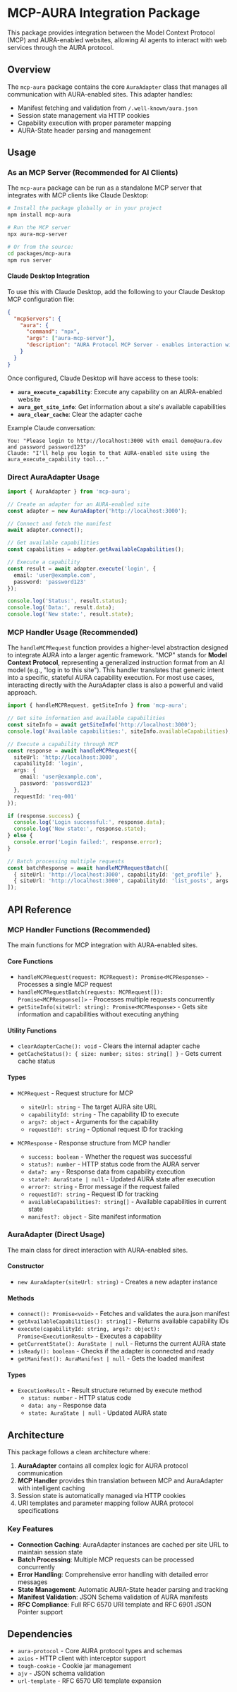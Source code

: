 # MCP-AURA Integration Package

This package provides integration between the Model Context Protocol (MCP) and AURA-enabled websites, allowing AI agents to interact with web services through the AURA protocol.

## Overview

The `mcp-aura` package contains the core `AuraAdapter` class that manages all communication with AURA-enabled sites. This adapter handles:

- Manifest fetching and validation from `/.well-known/aura.json`
- Session state management via HTTP cookies
- Capability execution with proper parameter mapping
- AURA-State header parsing and management

## Usage

### As an MCP Server (Recommended for AI Clients)

The `mcp-aura` package can be run as a standalone MCP server that integrates with MCP clients like Claude Desktop:

```bash
# Install the package globally or in your project
npm install mcp-aura

# Run the MCP server
npx aura-mcp-server

# Or from the source:
cd packages/mcp-aura
npm run server
```

#### Claude Desktop Integration

To use this with Claude Desktop, add the following to your Claude Desktop MCP configuration file:

```json
{
  "mcpServers": {
    "aura": {
      "command": "npx",
      "args": ["aura-mcp-server"],
      "description": "AURA Protocol MCP Server - enables interaction with AURA-enabled websites"
    }
  }
}
```

Once configured, Claude Desktop will have access to these tools:

- **`aura_execute_capability`**: Execute any capability on an AURA-enabled website
- **`aura_get_site_info`**: Get information about a site's available capabilities
- **`aura_clear_cache`**: Clear the adapter cache

Example Claude conversation:
```
You: "Please login to http://localhost:3000 with email demo@aura.dev and password password123"
Claude: "I'll help you login to that AURA-enabled site using the aura_execute_capability tool..."
```

### Direct AuraAdapter Usage

```typescript
import { AuraAdapter } from 'mcp-aura';

// Create an adapter for an AURA-enabled site
const adapter = new AuraAdapter('http://localhost:3000');

// Connect and fetch the manifest
await adapter.connect();

// Get available capabilities
const capabilities = adapter.getAvailableCapabilities();

// Execute a capability
const result = await adapter.execute('login', {
  email: 'user@example.com',
  password: 'password123'
});

console.log('Status:', result.status);
console.log('Data:', result.data);
console.log('New state:', result.state);
```

### MCP Handler Usage (Recommended)

The `handleMCPRequest` function provides a higher-level abstraction designed to integrate AURA into a larger agentic framework. "MCP" stands for **Model Context Protocol**, representing a generalized instruction format from an AI model (e.g., "log in to this site"). This handler translates that generic intent into a specific, stateful AURA capability execution. For most use cases, interacting directly with the AuraAdapter class is also a powerful and valid approach.

```typescript
import { handleMCPRequest, getSiteInfo } from 'mcp-aura';

// Get site information and available capabilities
const siteInfo = await getSiteInfo('http://localhost:3000');
console.log('Available capabilities:', siteInfo.availableCapabilities);

// Execute a capability through MCP
const response = await handleMCPRequest({
  siteUrl: 'http://localhost:3000',
  capabilityId: 'login',
  args: {
    email: 'user@example.com',
    password: 'password123'
  },
  requestId: 'req-001'
});

if (response.success) {
  console.log('Login successful:', response.data);
  console.log('New state:', response.state);
} else {
  console.error('Login failed:', response.error);
}

// Batch processing multiple requests
const batchResponse = await handleMCPRequestBatch([
  { siteUrl: 'http://localhost:3000', capabilityId: 'get_profile' },
  { siteUrl: 'http://localhost:3000', capabilityId: 'list_posts', args: { limit: 10 } }
]);
```

## API Reference

### MCP Handler Functions (Recommended)

The main functions for MCP integration with AURA-enabled sites.

#### Core Functions

- `handleMCPRequest(request: MCPRequest): Promise<MCPResponse>` - Processes a single MCP request
- `handleMCPRequestBatch(requests: MCPRequest[]): Promise<MCPResponse[]>` - Processes multiple requests concurrently
- `getSiteInfo(siteUrl: string): Promise<MCPResponse>` - Gets site information and capabilities without executing anything

#### Utility Functions

- `clearAdapterCache(): void` - Clears the internal adapter cache
- `getCacheStatus(): { size: number; sites: string[] }` - Gets current cache status

#### Types

- `MCPRequest` - Request structure for MCP
  - `siteUrl: string` - The target AURA site URL
  - `capabilityId: string` - The capability ID to execute
  - `args?: object` - Arguments for the capability
  - `requestId?: string` - Optional request ID for tracking

- `MCPResponse` - Response structure from MCP handler
  - `success: boolean` - Whether the request was successful
  - `status?: number` - HTTP status code from the AURA server
  - `data?: any` - Response data from capability execution
  - `state?: AuraState | null` - Updated AURA state after execution
  - `error?: string` - Error message if the request failed
  - `requestId?: string` - Request ID for tracking
  - `availableCapabilities?: string[]` - Available capabilities in current state
  - `manifest?: object` - Site manifest information

### AuraAdapter (Direct Usage)

The main class for direct interaction with AURA-enabled sites.

#### Constructor

- `new AuraAdapter(siteUrl: string)` - Creates a new adapter instance

#### Methods

- `connect(): Promise<void>` - Fetches and validates the aura.json manifest
- `getAvailableCapabilities(): string[]` - Returns available capability IDs
- `execute(capabilityId: string, args?: object): Promise<ExecutionResult>` - Executes a capability
- `getCurrentState(): AuraState | null` - Returns the current AURA state
- `isReady(): boolean` - Checks if the adapter is connected and ready
- `getManifest(): AuraManifest | null` - Gets the loaded manifest

#### Types

- `ExecutionResult` - Result structure returned by execute method
  - `status: number` - HTTP status code
  - `data: any` - Response data
  - `state: AuraState | null` - Updated AURA state

## Architecture

This package follows a clean architecture where:

1. **AuraAdapter** contains all complex logic for AURA protocol communication
2. **MCP Handler** provides thin translation between MCP and AuraAdapter with intelligent caching
3. Session state is automatically managed via HTTP cookies
4. URI templates and parameter mapping follow AURA protocol specifications

### Key Features

- **Connection Caching**: AuraAdapter instances are cached per site URL to maintain session state
- **Batch Processing**: Multiple MCP requests can be processed concurrently
- **Error Handling**: Comprehensive error handling with detailed error messages
- **State Management**: Automatic AURA-State header parsing and tracking
- **Manifest Validation**: JSON Schema validation of AURA manifests
- **RFC Compliance**: Full RFC 6570 URI template and RFC 6901 JSON Pointer support

## Dependencies

- `aura-protocol` - Core AURA protocol types and schemas
- `axios` - HTTP client with interceptor support
- `tough-cookie` - Cookie jar management
- `ajv` - JSON schema validation
- `url-template` - RFC 6570 URI template expansion

